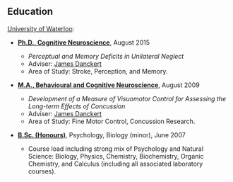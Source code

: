 ## Education

[University of Waterloo](http://www.uwaterloo.ca/):

* [**Ph.D., Cognitive Neuroscience**](http://psychology.uwaterloo.ca), August 2015
    + *Perceptual and Memory Deficits in Unilateral Neglect*
    + Adviser: [James Danckert](http://psychology.uwaterloo.ca/people/faculty/jdancker/index.html)
    + Area of Study: Stroke, Perception, and Memory.


* [**M.A., Behavioural and Cognitive Neuroscience**](http://psychology.uwaterloo.ca), August 2009
    + *Development of a Measure of Visuomotor Control for
	Assessing the Long-term Effects of Concussion* 
    + Adviser: [James Danckert](http://psychology.uwaterloo.ca/people/faculty/jdancker/index.html)
    + Area of Study: Fine Motor Control, Concussion Research.


* [**B.Sc. (Honours)**](http://science.uwaterloo.ca), Psychology, Biology (minor), June 2007
    + Course load including strong mix of Psychology and Natural Science: Biology, Physics, Chemistry, Biochemistry, Organic Chemistry, and Calculus (including all associated laboratory courses).
